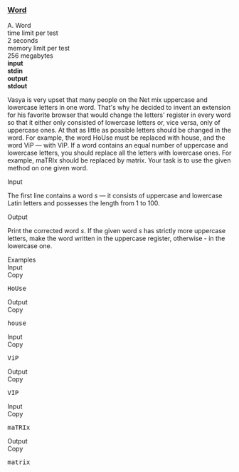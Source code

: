 <h3><a href="https://codeforces.com/contest/59/problem/A" target="_blank" rel="noopener noreferrer">Word</a></h3>

<div class="header"><div class="title">A. Word</div><div class="time-limit"><div class="property-title">time limit per test</div>2 seconds</div><div class="memory-limit"><div class="property-title">memory limit per test</div>256 megabytes</div><div class="input-file input-standard" style="font-weight: bold"><div class="property-title">input</div>stdin</div><div class="output-file output-standard" style="font-weight: bold"><div class="property-title">output</div>stdout</div></div><div><p>Vasya is very upset that many people on the Net mix uppercase and lowercase letters in one word. That's why he decided to invent an extension for his favorite browser that would change the letters' register in every word so that it either only consisted of lowercase letters or, vice versa, only of uppercase ones. At that as little as possible letters should be changed in the word. For example, the word <span class="tex-font-style-tt">HoUse</span> must be replaced with <span class="tex-font-style-tt">house</span>, and the word <span class="tex-font-style-tt">ViP</span> — with <span class="tex-font-style-tt">VIP</span>. If a word contains an equal number of uppercase and lowercase letters, you should replace all the letters with lowercase ones. For example, <span class="tex-font-style-tt">maTRIx</span> should be replaced by <span class="tex-font-style-tt">matrix</span>. Your task is to use the given method on one given word.</p></div><div class="input-specification"><div class="section-title">Input</div><p>The first line contains a word <span class="tex-span"><i>s</i></span> — it consists of uppercase and lowercase Latin letters and possesses the length from <span class="tex-span">1</span> to <span class="tex-span">100</span>.</p></div><div class="output-specification"><div class="section-title">Output</div><p>Print the corrected word <span class="tex-span"><i>s</i></span>. If the given word <span class="tex-span"><i>s</i></span> has strictly more uppercase letters, make the word written in the uppercase register, otherwise - in the lowercase one.</p></div><div class="sample-tests"><div class="section-title">Examples</div><div class="sample-test"><div class="input"><div class="title">Input<div title="Copy" data-clipboard-target="#id009073618799584108" id="id004691358016753925" class="input-output-copier">Copy</div></div><pre id="id009073618799584108">HoUse<br></pre></div><div class="output"><div class="title">Output<div title="Copy" data-clipboard-target="#id007084000283073988" id="id006443874136130654" class="input-output-copier">Copy</div></div><pre id="id007084000283073988">house<br></pre></div><div class="input"><div class="title">Input<div title="Copy" data-clipboard-target="#id008825802730278377" id="id0044745519363297526" class="input-output-copier">Copy</div></div><pre id="id008825802730278377">ViP<br></pre></div><div class="output"><div class="title">Output<div title="Copy" data-clipboard-target="#id008612150321795631" id="id0022562022098022227" class="input-output-copier">Copy</div></div><pre id="id008612150321795631">VIP<br></pre></div><div class="input"><div class="title">Input<div title="Copy" data-clipboard-target="#id008490315959224481" id="id0017277584068395913" class="input-output-copier">Copy</div></div><pre id="id008490315959224481">maTRIx<br></pre></div><div class="output"><div class="title">Output<div title="Copy" data-clipboard-target="#id0044663590528928643" id="id009320933450657581" class="input-output-copier">Copy</div></div><pre id="id0044663590528928643">matrix<br></pre></div></div></div>